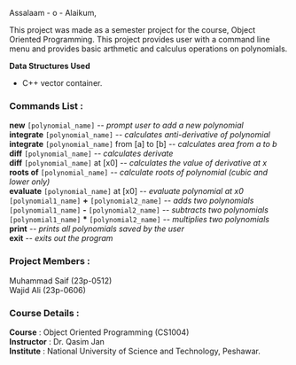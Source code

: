 Assalaam - o - Alaikum,

This project was made as a semester project for the course, Object Oriented Programming. This project provides user with a command line menu
and provides basic arthmetic and calculus operations on polynomials.

**Data Structures Used**
- C++ vector<type> container.

### Commands List :

**new** `[polynomial_name]`	           *-- prompt user to add a new polynomial*\
**integrate** `[polynomial_name]`		    *-- calculates anti-derivative of polynomial*\
**integrate** `[polynomial_name]` from [a] to [b]   *-- calculates area from a to b*\
**diff** `[polynomial_name]`		  *-- calculates derivate* \
**diff** `[polynomial_name]` at [x0]	*-- calculates the value of derivative at x* \
**roots of** `[polynomial_name]`	-- *calculate roots of polynomial (cubic and lower only)*\
**evaluate** `[polynomial_name]` at [x0]  *-- evaluate polynomial at x0*\
`[polynomial1_name]` **+** `[polynomial2_name]`	*-- adds two polynomials*\
`[polynomial1_name]` **-** `[polynomial2_name]`	*-- subtracts two polynomials*\
`[polynomial1_name]` __*__ `[polynomial2_name]` *-- multiplies two polynomials*\
**print**	*-- prints all polynomials saved by the user*\
**exit**    *-- exits out the program*



### Project Members :
Muhammad Saif (23p-0512)\
Wajid Ali (23p-0606)

### Course Details :
**Course** : Object Oriented Programming (CS1004)\
**Instructor** : Dr. Qasim Jan\
**Institute** : National University of Science and Technology, Peshawar.




                                                               
                                     
